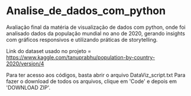 # Analise_de_dados_com_python
Avaliação final da matéria de visualização de dados com python, onde foi analisado dados da população mundial no ano de 2020, gerando insights com gráficos responsivos e utilizando práticas de storytelling.

Link do dataset usado no projeto = https://www.kaggle.com/tanuprabhu/population-by-country-2020/version/4

Para ter acesso aos códigos, basta abrir o arquivo DataViz_script.txt
Para fazer o download de todos os arquivos, clique em 'Code' e depois em 'DOWNLOAD ZIP'. 
